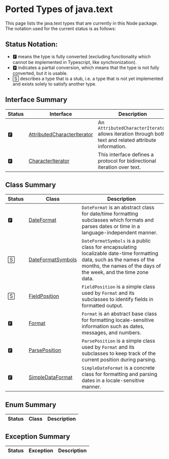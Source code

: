 # Ported Types of java.text

This page lists the java.text types that are currently in this Node package. The notation used for the current status is as follows:

## Status Notation:
- 🅵 means the type is fully converted (excluding functionality which cannot be implemented in Typescript, like synchronization).
- 🅿 indicates a partial conversion, which means that the type is not fully converted, but it is usable.
- 🅂 describes a type that is a stub, i.e. a type that is not yet implemented and exists solely to satisfy another type.

## Interface Summary

|Status|Interface|Description|
|---|---|---|
|🅵|[AttributedCharacterIterator](https://docs.oracle.com/en/java/javase/11/docs/api/java.base/java/text/AttributedCharacterIterator.html)|An `AttributedCharacterIterator` allows iteration through both text and related attribute information.|
|🅵|[CharacterIterator](https://docs.oracle.com/en/java/javase/11/docs/api/java.base/java/text/CharacterIterator.html)|This interface defines a protocol for bidirectional iteration over text.|

## Class Summary

|Status|Class|Description|
|---|---|---|
|🅵|[DateFormat](https://docs.oracle.com/en/java/javase/11/docs/api/java.base/java/text/DateFormat.html)|`DateFormat` is an abstract class for date/time formatting subclasses which formats and parses dates or time in a language-independent manner.|
|🅂|[DateFormatSymbols](https://docs.oracle.com/en/java/javase/11/docs/api/java.base/java/text/DateFormatSymbols.html)|`DateFormatSymbols`  is a public class for encapsulating localizable date-time formatting data, such as the names of the months, the names of the days of the week, and the time zone data.|
|🅂|[FieldPosition](https://docs.oracle.com/en/java/javase/11/docs/api/java.base/java/text/FieldPosition.html)|`FieldPosition` is a simple class used by `Format` and its subclasses to identify fields in formatted output.|
|🅵|[Format](https://docs.oracle.com/en/java/javase/11/docs/api/java.base/java/text/Format.html)|`Format` is an abstract base class for formatting locale-sensitive information such as dates, messages, and numbers.|
|🅵|[ParsePosition](https://docs.oracle.com/en/java/javase/11/docs/api/java.base/java/text/ParsePosition.html)|`ParsePosition` is a simple class used by `Format` and its subclasses to keep track of the current position during parsing.|
|🅵|[SimpleDataFormat](https://docs.oracle.com/en/java/javase/11/docs/api/java.base/java/text/SimpleDateFormat.html)|`SimpleDateFormat` is a concrete class for formatting and parsing dates in a locale-sensitive manner.|

## Enum Summary

|Status|Class|Description|
|---|---|---|


## Exception Summary

|Status|Exception|Description|
|---|---|---|
